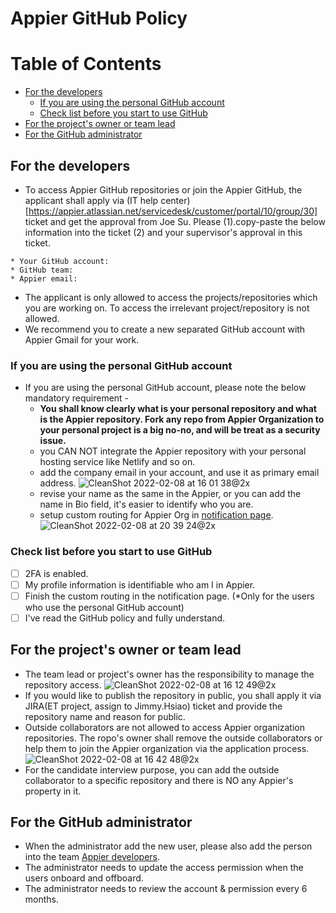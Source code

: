 # Appier GitHub Policy
Table of Contents
=================

  * [For the developers](#for-the-developers)
      * [If you are using the personal GitHub account](#if-you-are-using-the-personal-github-account)
      * [Check list before you start to use GitHub](#check-list-before-you-start-to-use-github)
  * [For the project's owner or team lead](#for-the-projects-owner-or-team-lead)
  * [For the GitHub administrator](#for-the-github-administrator)


## For the developers
- To access Appier GitHub repositories or join the Appier GitHub, the applicant shall apply via (IT help center)[https://appier.atlassian.net/servicedesk/customer/portal/10/group/30] ticket and get the approval from Joe Su. Please (1).copy-paste the below information into the ticket (2) and your supervisor's approval in this ticket.
```
* Your GitHub account: 
* GitHub team: 
* Appier email: 
```

- The applicant is only allowed to access the projects/repositories which you are working on. To access the irrelevant project/repository is not allowed.
- We recommend you to create a new separated GitHub account with Appier Gmail for your work.

### If you are using the personal GitHub account
- If you are using the personal GitHub account, please note the below mandatory requirement -
    - **You shall know clearly what is your personal repository and what is the Appier repository. Fork any repo from Appier Organization to your personal project is a big no-no, and will be treat as a security issue.**
    - you CAN NOT integrate the Appier repository with your personal hosting service like Netlify and so on.
    - add the company email in your account, and use it as primary email address.
    ![CleanShot 2022-02-08 at 16 01 38@2x](https://user-images.githubusercontent.com/80888432/152953095-e003b227-63f4-400f-9d15-5d9aae57bccf.png)
    - revise your name as the same in the Appier, or you can add the name in Bio field, it's easier to identify who you are.
    - setup custom routing for Appier Org in [notification page](https://github.com/settings/notifications).
    ![CleanShot 2022-02-08 at 20 39 24@2x](https://user-images.githubusercontent.com/80888432/152989480-92dda3cc-9e00-44d3-a702-3ddc737303af.png)

### Check list before you start to use GitHub
- [ ] 2FA is enabled.
- [ ] My profile information is identifiable who am I in Appier.
- [ ] Finish the custom routing in the notification page. (*Only for the users who use the personal GitHub account)
- [ ] I've read the GitHub policy and fully understand.

## For the project's owner or team lead
- The team lead or project's owner has the responsibility to manage the repository access.
![CleanShot 2022-02-08 at 16 12 49@2x](https://user-images.githubusercontent.com/80888432/152953278-f4faa0a5-ffa7-470c-bc5b-852e7cec2559.png)
- If you would like to publish the repository in public, you shall apply it via JIRA(ET project, assign to Jimmy.Hsiao) ticket and provide the repository name and reason for public.
- Outside collaborators are not allowed to access Appier organization repositories. The ropo's owner shall remove the outside collaborators or help them to join the Appier organization via the application process.
![CleanShot 2022-02-08 at 16 42 48@2x](https://user-images.githubusercontent.com/80888432/152953310-5737bac3-349b-4b78-b40a-ee242352749f.png)
- For the candidate interview purpose, you can add the outside collaborator to a specific repository and there is NO any Appier's property in it.


## For the GitHub administrator
- When the administrator add the new user, please also add the person into the team [Appier developers](https://github.com/orgs/appier/teams/appier-developers).
- The administrator needs to update the access permission when the users onboard and offboard.
- The administrator needs to review the account & permission every 6 months.
